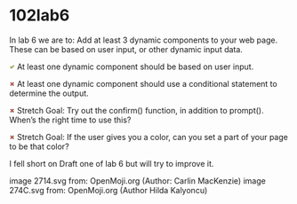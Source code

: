# 102lab6

In lab 6 we are to: 
Add at least 3 dynamic components to your web page. These can be based on user input, or other dynamic input data.

<img src="2714.svg" width="10px"/>  At least one dynamic component should be based on user input.

<img src="274C.svg" width="10px"/>  At least one dynamic component should use a conditional statement to determine the output.

<img src="274C.svg" width="10px"/>  Stretch Goal: Try out the confirm() function, in addition to prompt(). When’s the right time to use this?

<img src="274C.svg" width="10px"/>  Stretch Goal: If the user gives you a color, can you set a part of your page to be that color?

I fell short on Draft one of lab 6 but will try to improve it.




image 2714.svg from: OpenMoji.org (Author: Carlin MacKenzie)
image 274C.svg from: OpenMoji.org (Author	Hilda Kalyoncu)
